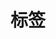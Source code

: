 ---
title: "标签"
slug: "tags"
layout: "tags"
menu:
    main:
        weight: 5
        params: 
            icon: touou
---